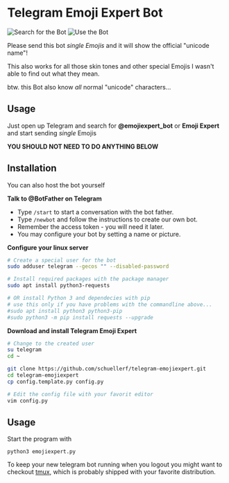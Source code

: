 # Telegram Emoji Expert Bot
![Search for the Bot](/pics/screenshot_search.png|width=20%)
![Use the Bot](/pics/screenshot_demo.png|width=20%)

Please send this bot _single Emojis_ and it will show the official "unicode name"!

This also works for all those skin tones and other special Emojis I wasn't able to find out what they mean.

btw. this Bot also know _all_ normal "unicode" characters...

## Usage
Just open up Telegram and search for **@emojiexpert_bot** or **Emoji Expert** and start sending _single_ Emojis

**YOU SHOULD NOT NEED TO DO ANYTHING BELOW**

## Installation
You can also host the bot yourself

**Talk to @BotFather on Telegram**
- Type `/start` to start a conversation with the bot father.
- Type `/newbot` and follow the instructions to create our own bot.
- Remember the access token - you will need it later.
- You may configure your bot by setting a name or picture.

**Configure your linux server**

```sh
# Create a special user for the bot
sudo adduser telegram --gecos "" --disabled-password

# Install required packages with the package manager
sudo apt install python3-requests

# OR install Python 3 and dependecies with pip
# use this only if you have problems with the commandline above...
#sudo apt install python3 python3-pip
#sudo python3 -m pip install requests --upgrade
```

**Download and install Telegram Emoji Expert**

```sh
# Change to the created user
su telegram
cd ~

git clone https://github.com/schuellerf/telegram-emojiexpert.git
cd telegram-emojiexpert
cp config.template.py config.py

# Edit the config file with your favorit editor
vim config.py
```

## Usage
Start the program with
```
python3 emojiexpert.py
```

To keep your new telegram bot running when you logout you might want to checkout [tmux](https://tmux.github.io/), which is probably shipped with your favorite distribution.

